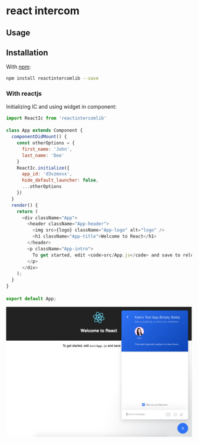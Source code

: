 # react intercom

## Usage

## Installation

With [npm](https://www.npmjs.com/):
```bash
npm install reactintercomlib --save
```

### With reactjs

Initializing IC and using widget in component:

```js
import ReactIc from 'reactintercomlib'

class App extends Component {
  componentDidMount() {
    const otherOptions = {
      first_name: 'John',
      last_name: 'Doe'
    }
    ReactIc.initialize({
      app_id: 'd3vzmxvx',
      hide_default_launcher: false,
      ...otherOptions
    })
  }
  render() {
    return (
      <div className="App">
        <header className="App-header">
          <img src={logo} className="App-logo" alt="logo" />
          <h1 className="App-title">Welcome to React</h1>
        </header>
        <p className="App-intro">
          To get started, edit <code>src/App.js</code> and save to reload.
        </p>
      </div>
    );
  }
}

export default App;
```
[![DEMO](https://github.com/CreativeClickMultimedia/reactintercom/blob/master/intercomwidgetscreenshot.png)](https://github.com/CreativeClickMultimedia/reactintercom/blob/master/intercomwidgetscreenshot.png)
